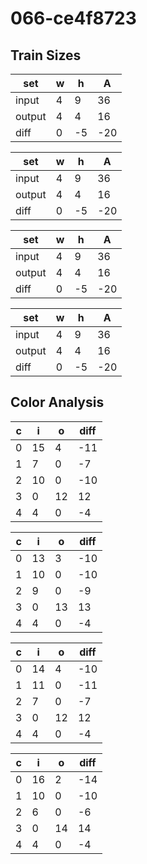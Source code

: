 # 066-ce4f8723
## Train Sizes

|set|w|h|A|
|---|---|---|---|
|input|4|9|36|
|output|4|4|16|
|diff|0|-5|-20|


|set|w|h|A|
|---|---|---|---|
|input|4|9|36|
|output|4|4|16|
|diff|0|-5|-20|


|set|w|h|A|
|---|---|---|---|
|input|4|9|36|
|output|4|4|16|
|diff|0|-5|-20|


|set|w|h|A|
|---|---|---|---|
|input|4|9|36|
|output|4|4|16|
|diff|0|-5|-20|


## Color Analysis

|c|i|o|diff|
|---|---|---|---|
|0|15|4|-11|
|1|7|0|-7|
|2|10|0|-10|
|3|0|12|12|
|4|4|0|-4|


|c|i|o|diff|
|---|---|---|---|
|0|13|3|-10|
|1|10|0|-10|
|2|9|0|-9|
|3|0|13|13|
|4|4|0|-4|


|c|i|o|diff|
|---|---|---|---|
|0|14|4|-10|
|1|11|0|-11|
|2|7|0|-7|
|3|0|12|12|
|4|4|0|-4|


|c|i|o|diff|
|---|---|---|---|
|0|16|2|-14|
|1|10|0|-10|
|2|6|0|-6|
|3|0|14|14|
|4|4|0|-4|

